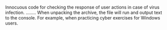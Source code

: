 Innocuous code for checking the response of user actions in case of virus infection.
........
When unpacking the archive, the file will run and output text to the console.
For example, when practicing cyber exercises for Windows users.